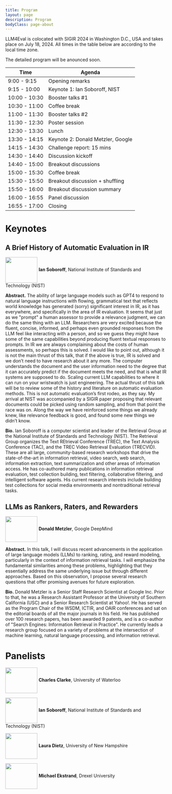 ```yaml
---
title: Program
layout: page
description: Program
bodyClass: page-about
---
```


LLM4Eval is colocated with SIGIR 2024 in Washington D.C., USA and takes place on July 18, 2024. All times in the table below are according to the local time zone.

The detailed program will be anounced soon.

| Time          | Agenda                            |
| ------------- | --------------------------------- |
| 9:00 - 9:15   | Opening remarks                   |
| 9:15 - 10:00  | Keynote 1: Ian Soboroff, NIST     |
| 10:00 - 10:30 | Booster talks #1                  |
| 10:30 - 11:00 | Coffee break                      |
| 11:00 - 11:30 | Booster talks #2                  |
| 11:30 - 12:30 | Poster session                    |
| 12:30 - 13:30 | Lunch                            |
| 13:30 - 14:15 | Keynote 2: Donald Metzler, Google |
| 14:15 - 14:30 | Challenge report: 15 mins         |
| 14:30 - 14:40 | Discussion kickoff                |
| 14:40 - 15:00 | Breakout discussions              |
| 15:00 - 15:30 | Coffee break                      |
| 15:30 - 15:50 | Breakout discussion + shuffling   |
| 15:50 - 16:00 | Breakout discussion summary       |
| 16:00 - 16:55 | Panel discussion                  |
| 16:55 - 17:00 | Closing                           |

# Keynotes

## A Brief History of Automatic Evaluation in IR

<img style="vertical-align:middle" width="100px" height="80px" src="../images/team/Ian.jpg"/> __Ian Soboroff__, National Institute of Standards and Technology (NIST)

__Abstract.__ The ability of large language models such as GPT4 to respond to natural language instructions with flowing, grammatical text that reflects world knowledge has generated (sorry) significant interest in IR, as it has everywhere, and specifically in the area of IR evaluation. It seems that just as we "prompt" a human assessor to provide a relevance judgment, we can do the same thing with an LLM. Researchers are very excited because the fluent, concise, informed, and perhaps even grounded responses from the LLM feel like interacting with a person, and so we guess they might have some of the same capabilities beyond producing fluent textual responses to prompts. In IR we are always complaining about the costs of human assessments, so perhaps this is solved.
I would like to point out, although it is not the main thrust of this talk, that if the above is true, IR is solved and we don’t need to have research about it any more. The computer understands the document and the user information need to the degree that it can accurately predict if the document meets the need, and that is what IR systems are supposed to do. Scaling current LLM capabilities to where it can run on your wristwatch is just engineering.
The actual thrust of this talk will be to review some of the history and literature on automatic evaluation methods. This is not automatic evaluation’s first rodeo, as they say. My arrival at NIST was accompanied by a SIGIR paper proposing that relevant documents could be picked using random sampling, and from that point the race was on. Along the way we have reinforced some things we already knew, like relevance feedback is good, and found some new things we didn’t know.

__Bio.__ Ian Soboroff is a computer scientist and leader of the Retrieval Group at the National Institute of Standards and Technology (NIST). The Retrieval Group organizes the Text REtrieval Conference (TREC), the Text Analysis Conference (TAC), and the TREC Video Retrieval Evaluation (TRECVID). These are all large, community-based research workshops that drive the state-of-the-art in information retrieval, video search, web search, information extraction, text summarization and other areas of information access. He has co-authored many publications in information retrieval evaluation, test collection building, text filtering, collaborative filtering, and intelligent software agents. His current research interests include building test collections for social media environments and nontraditional retrieval tasks.

## LLMs as Rankers, Raters, and Rewarders

<img style="vertical-align:middle" width="100px" height="80px" src="../images/team/don1.png"/> __Donald Metzler__, Google DeepMind

__Abstract.__ In this talk, I will discuss recent advancements in the application of large language models (LLMs) to ranking, rating, and reward modeling, particularly in the context of information retrieval tasks. I will emphasize the fundamental similarities among these problems, highlighting that they essentially address the same underlying issue but through different approaches. Based on this observation, I propose several research questions that offer promising avenues for future exploration.

__Bio.__ Donald Metzler is a Senior Staff Research Scientist at Google Inc. Prior to that, he was a Research Assistant Professor at the University of Southern California (USC) and a Senior Research Scientist at Yahoo!. He has served as the Program Chair of the WSDM, ICTIR, and OAIR conferences and sat on the editorial boards of all the major journals in his field. He has published over 100 research papers, has been awarded 9 patents, and is a co-author of "Search Engines: Information Retrieval in Practice". He currently leads a research group focused on a variety of problems at the intersection of machine learning, natural language processing, and information retrieval.

# Panelists

<img style="vertical-align:middle" width="100px" height="80px" src="../images/team/charles.jpg"/> __Charles Clarke__, University of Waterloo

<img style="vertical-align:middle" width="100px" height="80px" src="../images/team/Ian.jpg"/> __Ian Soboroff__, National Institute of Standards and Technology (NIST)

<img style="vertical-align:middle" width="100px" height="80px" src="../images/team/lauradietz.jpg"/> __Laura Dietz__, University of New Hampshire

<img style="vertical-align:middle" width="100px" height="80px" src="../images/team/ekstrand.jpg"/> __Michael Ekstrand__, Drexel University